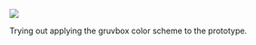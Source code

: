 ![](https://db-feed.s3.amazonaws.com/legacy/Screen_Shot_2019_11_25_at_11_49_38_AM-1574700673989.png)

Trying out applying the gruvbox color scheme to the prototype.
